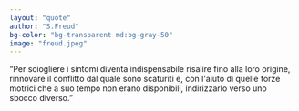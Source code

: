 ```yaml
---
layout: "quote"
author: "S.Freud"
bg-color: "bg-transparent md:bg-gray-50"
image: "freud.jpeg"
---
```


“Per sciogliere i sintomi diventa indispensabile risalire fino alla loro origine, rinnovare il conflitto dal quale sono scaturiti e, con l'aiuto di quelle forze motrici che a suo tempo non erano disponibili, indirizzarlo verso uno sbocco diverso.”
